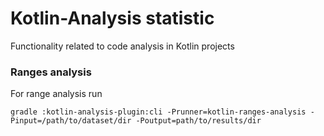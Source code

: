 # Kotlin-Analysis statistic

Functionality related to code analysis in Kotlin projects

### Ranges analysis
For range analysis run
```
gradle :kotlin-analysis-plugin:cli -Prunner=kotlin-ranges-analysis -Pinput=/path/to/dataset/dir -Poutput=path/to/results/dir
```